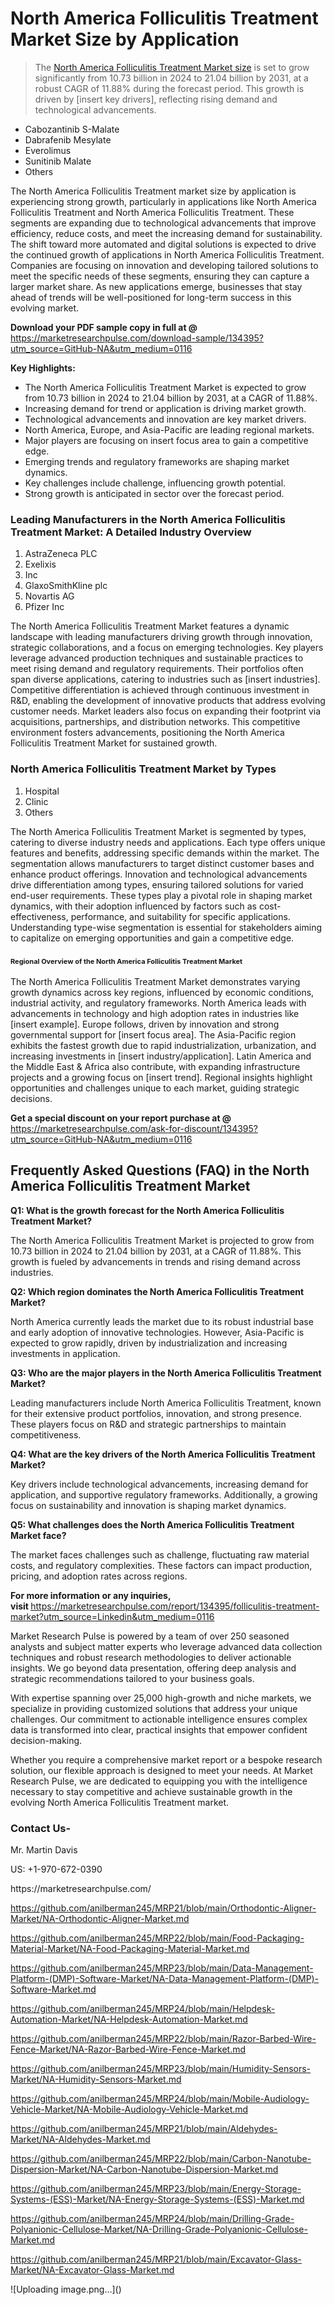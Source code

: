 <h1>North America Folliculitis Treatment Market&nbsp;Size by Application</h1><blockquote><p>The <a href="https://marketresearchpulse.com/download-sample/134395?utm_source=GitHub-NA&amp;utm_medium=0116">North America Folliculitis Treatment Market size</a> is set to grow significantly from 10.73 billion in 2024 to 21.04 billion by 2031, at a robust CAGR of 11.88% during the forecast period. This growth is driven by [insert key drivers], reflecting rising demand and technological advancements.</p></blockquote><ul><li>Cabozantinib S-Malate <li> Dabrafenib Mesylate <li> Everolimus <li> Sunitinib Malate <li> Others</li></ul><p>The North America Folliculitis Treatment market size by application is experiencing strong growth, particularly in applications like North America Folliculitis Treatment and North America Folliculitis Treatment. These segments are expanding due to technological advancements that improve efficiency, reduce costs, and meet the increasing demand for sustainability. The shift toward more automated and digital solutions is expected to drive the continued growth of applications in North America Folliculitis Treatment. Companies are focusing on innovation and developing tailored solutions to meet the specific needs of these segments, ensuring they can capture a larger market share. As new applications emerge, businesses that stay ahead of trends will be well-positioned for long-term success in this evolving market.</p><p><strong>Download your PDF sample copy in full at @ </strong><a href="https://marketresearchpulse.com/download-sample/134395?utm_source=GitHub-NA&amp;utm_medium=0116">https://marketresearchpulse.com/download-sample/134395?utm_source=GitHub-NA&amp;utm_medium=0116</a></p><p><strong>Key Highlights: </strong></p><ul><li>The North America Folliculitis Treatment Market is expected to grow from 10.73 billion in 2024 to 21.04 billion by 2031, at a CAGR of 11.88%.</li><li>Increasing demand for trend or application is driving market growth.</li><li>Technological advancements and innovation are key market drivers.</li><li>North America, Europe, and Asia-Pacific are leading regional markets.</li><li>Major players are focusing on insert focus area to gain a competitive edge.</li><li>Emerging trends and regulatory frameworks are shaping market dynamics.</li><li>Key challenges include challenge, influencing growth potential.</li><li>Strong growth is anticipated in sector over the forecast period.</li></ul><h3>Leading Manufacturers in the North America Folliculitis Treatment Market: A Detailed Industry Overview</h3><ol><li>AstraZeneca PLC</li><li>Exelixis</li><li>Inc</li><li>GlaxoSmithKline plc</li><li>Novartis AG</li><li>Pfizer Inc</li></ol><div class="flex max-w-full flex-col flex-grow"><div class="min-h-8 text-message flex w-full flex-col items-end gap-2 whitespace-normal break-words [.text-message+&amp;]:mt-5" dir="auto" data-message-author-role="assistant" data-message-id="fd8432e4-4910-450d-b182-61b7bfb0a01f" data-message-model-slug="gpt-4o"><div class="flex w-full flex-col gap-1 empty:hidden first:pt-[3px]"><div class="markdown prose w-full break-words dark:prose-invert light"><p>The North America Folliculitis Treatment Market features a dynamic landscape with leading manufacturers driving growth through innovation, strategic collaborations, and a focus on emerging technologies. Key players leverage advanced production techniques and sustainable practices to meet rising demand and regulatory requirements. Their portfolios often span diverse applications, catering to industries such as [insert industries]. Competitive differentiation is achieved through continuous investment in R&amp;D, enabling the development of innovative products that address evolving customer needs. Market leaders also focus on expanding their footprint via acquisitions, partnerships, and distribution networks. This competitive environment fosters advancements, positioning the North America Folliculitis Treatment Market for sustained growth.</p></div></div></div></div><h3>North America Folliculitis Treatment Market by Types</h3><ol><li>Hospital <li> Clinic <li> Others</li></ol><div class="flex max-w-full flex-col flex-grow"><div class="min-h-8 text-message flex w-full flex-col items-end gap-2 whitespace-normal break-words [.text-message+&amp;]:mt-5" dir="auto" data-message-author-role="assistant" data-message-id="084470be-0bb7-4664-bddf-5156b4f41249" data-message-model-slug="gpt-4o-mini"><div class="flex w-full flex-col gap-1 empty:hidden first:pt-[3px]"><div class="markdown prose w-full break-words dark:prose-invert light"><p>The North America Folliculitis Treatment Market is segmented by types, catering to diverse industry needs and applications. Each type offers unique features and benefits, addressing specific demands within the market. The segmentation allows manufacturers to target distinct customer bases and enhance product offerings. Innovation and technological advancements drive differentiation among types, ensuring tailored solutions for varied end-user requirements. These types play a pivotal role in shaping market dynamics, with their adoption influenced by factors such as cost-effectiveness, performance, and suitability for specific applications. Understanding type-wise segmentation is essential for stakeholders aiming to capitalize on emerging opportunities and gain a competitive edge.</p></div></div></div></div><h3><span style="font-size: 11px;">Regional Overview of the North America Folliculitis Treatment Market</span></h3><div class="flex max-w-full flex-col flex-grow"><div class="min-h-8 text-message flex w-full flex-col items-end gap-2 whitespace-normal break-words [.text-message+&amp;]:mt-5" dir="auto" data-message-author-role="assistant" data-message-id="e9038762-ce64-4e30-91c9-9bd413514231" data-message-model-slug="gpt-4o-mini"><div class="flex w-full flex-col gap-1 empty:hidden first:pt-[3px]"><div class="markdown prose w-full break-words dark:prose-invert light"><p>The North America Folliculitis Treatment Market demonstrates varying growth dynamics across key regions, influenced by economic conditions, industrial activity, and regulatory frameworks. North America leads with advancements in technology and high adoption rates in industries like [insert example]. Europe follows, driven by innovation and strong governmental support for [insert focus area]. The Asia-Pacific region exhibits the fastest growth due to rapid industrialization, urbanization, and increasing investments in [insert industry/application]. Latin America and the Middle East &amp; Africa also contribute, with expanding infrastructure projects and a growing focus on [insert trend]. Regional insights highlight opportunities and challenges unique to each market, guiding strategic decisions.</p></div></div></div></div><p><strong>Get a special discount on your report purchase at @ </strong><a href="https://marketresearchpulse.com/ask-for-discount/134395?utm_source=GitHub-NA&amp;utm_medium=0116">https://marketresearchpulse.com/ask-for-discount/134395?utm_source=GitHub-NA&amp;utm_medium=0116</a></p><h2>Frequently Asked Questions (FAQ) in the North America Folliculitis Treatment Market</h2><p><strong>Q1: What is the growth forecast for the North America Folliculitis Treatment Market?</strong></p><p>The North America Folliculitis Treatment Market is projected to grow from 10.73 billion in 2024 to 21.04 billion by 2031, at a CAGR of 11.88%. This growth is fueled by advancements in trends and rising demand across industries.</p><p><strong>Q2: Which region dominates the North America Folliculitis Treatment Market?</strong></p><p>North America currently leads the market due to its robust industrial base and early adoption of innovative technologies. However, Asia-Pacific is expected to grow rapidly, driven by industrialization and increasing investments in application.</p><p><strong>Q3: Who are the major players in the North America Folliculitis Treatment Market?</strong></p><p>Leading manufacturers include North America Folliculitis Treatment, known for their extensive product portfolios, innovation, and strong presence. These players focus on R&amp;D and strategic partnerships to maintain competitiveness.</p><p><strong>Q4: What are the key drivers of the North America Folliculitis Treatment Market?</strong></p><p>Key drivers include technological advancements, increasing demand for application, and supportive regulatory frameworks. Additionally, a growing focus on sustainability and innovation is shaping market dynamics.</p><p><strong>Q5: What challenges does the North America Folliculitis Treatment Market face?</strong></p><p>The market faces challenges such as challenge, fluctuating raw material costs, and regulatory complexities. These factors can impact production, pricing, and adoption rates across regions.</p><p><strong>For more information or any inquiries, visit&nbsp;</strong><a href="https://marketresearchpulse.com/report/134395/folliculitis-treatment-market?utm_source=Linkedin&utm_medium=0116">https://marketresearchpulse.com/report/134395/folliculitis-treatment-market?utm_source=Linkedin&utm_medium=0116</a></p><p>Market Research Pulse is powered by a team of over 250 seasoned analysts and subject matter experts who leverage advanced data collection techniques and robust research methodologies to deliver actionable insights. We go beyond data presentation, offering deep analysis and strategic recommendations tailored to your business goals.</p><p>With expertise spanning over 25,000 high-growth and niche markets, we specialize in providing customized solutions that address your unique challenges. Our commitment to actionable intelligence ensures complex data is transformed into clear, practical insights that empower confident decision-making.</p><p>Whether you require a comprehensive market report or a bespoke research solution, our flexible approach is designed to meet your needs. At Market Research Pulse, we are dedicated to equipping you with the intelligence necessary to stay competitive and achieve sustainable growth in the evolving North America Folliculitis Treatment market.</p><h3><strong>Contact Us-</strong></h3><p>Mr. Martin Davis</p><p>US: +1-970-672-0390</p><p>https://marketresearchpulse.com/</p><p><a href="https://github.com/anilberman245/MRP21/blob/main/Orthodontic-Aligner-Market/NA-Orthodontic-Aligner-Market.md">https://github.com/anilberman245/MRP21/blob/main/Orthodontic-Aligner-Market/NA-Orthodontic-Aligner-Market.md</a></p><p><a href="https://github.com/anilberman245/MRP22/blob/main/Food-Packaging-Material-Market/NA-Food-Packaging-Material-Market.md">https://github.com/anilberman245/MRP22/blob/main/Food-Packaging-Material-Market/NA-Food-Packaging-Material-Market.md</a></p><p><a href="https://github.com/anilberman245/MRP23/blob/main/Data-Management-Platform-(DMP)-Software-Market/NA-Data-Management-Platform-(DMP)-Software-Market.md">https://github.com/anilberman245/MRP23/blob/main/Data-Management-Platform-(DMP)-Software-Market/NA-Data-Management-Platform-(DMP)-Software-Market.md</a></p><p><a href="https://github.com/anilberman245/MRP24/blob/main/Helpdesk-Automation-Market/NA-Helpdesk-Automation-Market.md">https://github.com/anilberman245/MRP24/blob/main/Helpdesk-Automation-Market/NA-Helpdesk-Automation-Market.md</a></p><p><a href="https://github.com/anilberman245/MRP22/blob/main/Razor-Barbed-Wire-Fence-Market/NA-Razor-Barbed-Wire-Fence-Market.md">https://github.com/anilberman245/MRP22/blob/main/Razor-Barbed-Wire-Fence-Market/NA-Razor-Barbed-Wire-Fence-Market.md</a></p><p><a href="https://github.com/anilberman245/MRP23/blob/main/Humidity-Sensors-Market/NA-Humidity-Sensors-Market.md">https://github.com/anilberman245/MRP23/blob/main/Humidity-Sensors-Market/NA-Humidity-Sensors-Market.md</a></p><p><a href="https://github.com/anilberman245/MRP24/blob/main/Mobile-Audiology-Vehicle-Market/NA-Mobile-Audiology-Vehicle-Market.md">https://github.com/anilberman245/MRP24/blob/main/Mobile-Audiology-Vehicle-Market/NA-Mobile-Audiology-Vehicle-Market.md</a></p><p><a href="https://github.com/anilberman245/MRP21/blob/main/Aldehydes-Market/NA-Aldehydes-Market.md">https://github.com/anilberman245/MRP21/blob/main/Aldehydes-Market/NA-Aldehydes-Market.md</a></p><p><a href="https://github.com/anilberman245/MRP22/blob/main/Carbon-Nanotube-Dispersion-Market/NA-Carbon-Nanotube-Dispersion-Market.md">https://github.com/anilberman245/MRP22/blob/main/Carbon-Nanotube-Dispersion-Market/NA-Carbon-Nanotube-Dispersion-Market.md</a></p><p><a href="https://github.com/anilberman245/MRP23/blob/main/Energy-Storage-Systems-(ESS)-Market/NA-Energy-Storage-Systems-(ESS)-Market.md">https://github.com/anilberman245/MRP23/blob/main/Energy-Storage-Systems-(ESS)-Market/NA-Energy-Storage-Systems-(ESS)-Market.md</a></p><p><a href="https://github.com/anilberman245/MRP24/blob/main/Drilling-Grade-Polyanionic-Cellulose-Market/NA-Drilling-Grade-Polyanionic-Cellulose-Market.md">https://github.com/anilberman245/MRP24/blob/main/Drilling-Grade-Polyanionic-Cellulose-Market/NA-Drilling-Grade-Polyanionic-Cellulose-Market.md</a></p><p><a href="https://github.com/anilberman245/MRP21/blob/main/Excavator-Glass-Market/NA-Excavator-Glass-Market.md">https://github.com/anilberman245/MRP21/blob/main/Excavator-Glass-Market/NA-Excavator-Glass-Market.md</a></p>
![Uploading image.png…]()
